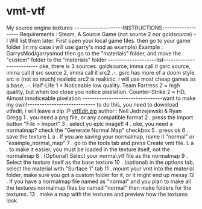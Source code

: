 # vmt-vtf
My source engine textures
--------------------INSTRUCTIONS-------------------
Requirements : Steam, A Source Game (not source 2 nor goldsource) - I Will list them later.
First open your local game files. then go to your game folder (in my case i will use garry's mod as example)
Example : GarrysMod/garrysmod
then go to the "materials" folder, and move the "custom" folder to the "materials" folder
--------------------list--------------------------
oke, there is 3 sources. 
goldsource, imma call it gsrc
source, imma call it src
source 2, imma call it src2
.-.
gsrc has more of a doom style.
src is (not so much) realistic
src2 is realistic.
i will use most cheap games as a base,
.-.
Half-Life 1 = Noticeable low quality.
Team Fortress 2 = high quality, but when too close you notice pixelation.
Counter-Strike 2 = HD, Almost innoticeable pixelation
---------------------------------want to make my own!----------------------------
to do this, you need to download vtfedit, i will leave a zip :P
[vtfEdit.zip](https://github.com/Altrrx/vmt-vtf/files/13396711/vtfEdit.zip)
author : Neil Jedrzejewski & Ryan Gregg 
1 . you need a png file, or any compatible format
2 . press the import button "File > Import"
3 . select yo epic image!!
4 . oke, you need a normalmap? check the "Generate Normal Map" checkbox
5 . press ok
6 . save the texture
L a . If you are saving your normalmap, name it "normal" or "example_normal_map"
7 . go to the tools tab and press Create vmt file.
L a . to make it easier, you must be loaded in the texture itself, not the normalmap
8 . (Optional) Select your normal.vtf file as the normalmap
9 . Select the texture itself as the base texture
10 . (optional) in the options tab, select the material with "Surface 1" tab
11 . mount your vmt into the material folder, make sure you got a custom folder for it, or it might end up messy
12 . If you have a normalmap file named as "normal" and you plan to make all the textures normalmap files be named "normal" then make folders for the textures.
13 . make a map with the textures and preview how the textures look.
